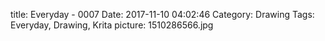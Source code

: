 title: Everyday - 0007
Date: 2017-11-10 04:02:46
Category: Drawing
Tags: Everyday, Drawing, Krita
picture: 1510286566.jpg
